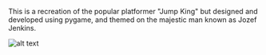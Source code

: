 This is a recreation of the popular platformer "Jump King" but designed and developed using pygame, and themed on the majestic man known as Jozef Jenkins.

![alt text](https://i.ytimg.com/vi/qFjRJhxwK-E/hq720_2.jpg?sqp=-oaymwEqCI4CEOADSFryq4qpAxwIARUAAIhC0AEB2AEB4gEMCBYQAhgGIAE4AUAB&rs=AOn4CLAI2rPyH1OlplnM4Yyf7nXjT1nxEg)

